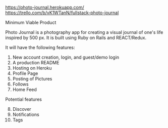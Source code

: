 https://photo-journal.herokuapp.com/
https://trello.com/b/vK1WTanN/fullstack-photo-journal


Minimum Viable Product

Photo Journal is a photography app for creating a visual journal of one's life inspired by 500 px.  It is built using Ruby on Rails and REACT/Redux.    

It will have the following features:  

1) New account creation, login, and guest/demo login
2) A production README
3) Hosting on Heroku
4) Profile Page
5) Posting of Pictures
6) Follows
7) Home Feed

Potential features

8) Discover
9) Notifications
10) Tags
